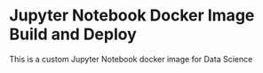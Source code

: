 # Jupyter Notebook Docker Image Build and Deploy
This is a custom Jupyter Notebook docker image for Data Science
